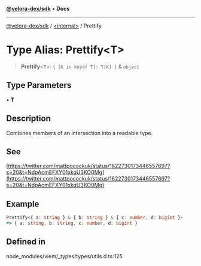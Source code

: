 [**@velora-dex/sdk**](../../README.md) • **Docs**

***

[@velora-dex/sdk](../../globals.md) / [\<internal\>](../README.md) / Prettify

# Type Alias: Prettify\<T\>

> **Prettify**\<`T`\>: `{ [K in keyof T]: T[K] }` & `object`

## Type Parameters

• **T**

## Description

Combines members of an intersection into a readable type.

## See

[https://twitter.com/mattpocockuk/status/1622730173446557697?s=20&t=NdpAcmEFXY01xkqU3KO0Mg](https://twitter.com/mattpocockuk/status/1622730173446557697?s=20&t=NdpAcmEFXY01xkqU3KO0Mg)

## Example

```ts
Prettify<{ a: string } & { b: string } & { c: number, d: bigint }>
=> { a: string, b: string, c: number, d: bigint }
```

## Defined in

node\_modules/viem/\_types/types/utils.d.ts:125
